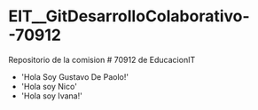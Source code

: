 # EIT\_\_GitDesarrolloColaborativo--70912

Repositorio de la comision # 70912 de EducacionIT

- 'Hola Soy Gustavo De Paolo!'
- 'Hola soy Nico'
- 'Hola soy Ivana!'
